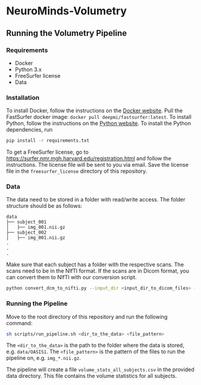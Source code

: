 # NeuroMinds-Volumetry

## Running the Volumetry Pipeline

### Requirements

- Docker
- Python 3.x
- FreeSurfer license
- Data

### Installation

To install Docker, follow the instructions on the [Docker website](https://docs.docker.com/get-docker/).
Pull the FastSurfer docker image: `docker pull deepmi/fastsurfer:latest`.
To install Python, follow the instructions on the [Python website](https://www.python.org/downloads/).
To install the Python dependencies, run

```bash
pip install -r requirements.txt
```

To get a FreeSurfer license, go to https://surfer.nmr.mgh.harvard.edu/registration.html and follow the instructions.
The license file will be sent to you via email. Save the license file in the `freesurfer_license` directory of this repository.

### Data

The data need to be stored in a folder with read/write access. The folder structure should be as follows:

```
data
├── subject_001
│   ├── img_001.nii.gz
├── subject_002
│   ├── img_001.nii.gz
.
.
.
```

Make sure that each subject has a folder with the respective scans. The scans need to be in the NIfTI format.
If the scans are in Dicom format, you can convert them to NIfTI with our conversion script.

```bash
python convert_dcm_to_nifti.py --input_dir <input_dir_to_dicom_files> --output_dir <output_dir_to_store_nifti_files>
```

### Running the Pipeline

Move to the root directory of this repository and run the following command:

```bash
sh scripts/run_pipeline.sh <dir_to_the_data> <file_pattern>
```

The `<dir_to_the_data>` is the path to the folder where the data is stored, e.g. `data/OASIS1`.
The `<file_pattern>` is the pattern of the files to run the pipeline on, e.g. `img_*.nii.gz`.

The pipeline will create a file `volume_stats_all_subjects.csv` in the provided data directory.
This file contains the volume statistics for all subjects.